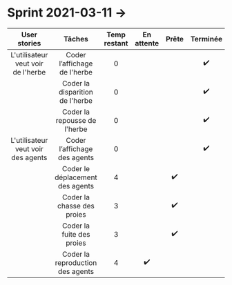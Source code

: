 # Sprint 2021-03-11 -> 

|                User stories                |                       Tâches                       | Temp restant |     En attente     |       Prête        | Terminée |
| :----------------------------------------: | :------------------------------------------------: | :----------: | :----------------: | :----------------: | :------: |
| L'utilisateur veut voir de l'herbe  |            Coder l’affichage de l'herbe             |      0       |  |          |   :heavy_check_mark:           |
|                                            |         Coder la disparition de l'herbe         |      0       |                    |  |   :heavy_check_mark:       |
|                                            |         Coder la repousse de l'herbe         |      0       |                    |  |  :heavy_check_mark:        |
| L'utilisateur veut voir des agents  |            Coder l’affichage des agents             |      0       |                    |  |     :heavy_check_mark:    |
|                                            |         Coder le déplacement des agents         |      4       |                    | :heavy_check_mark: |          |
|                                            |           Coder la chasse des proies            |      3       |                    | :heavy_check_mark: |          |
|                                            |           Coder la fuite des proies             |      3      | |    :heavy_check_mark:                |          |
|                                            |         Coder la reproduction des agents         |      4       |    :heavy_check_mark:      |        |          |